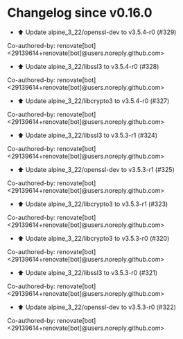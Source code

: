 # Changelog since v0.16.0
- ⬆️ Update alpine_3_22/openssl-dev to v3.5.4-r0 (#329)

Co-authored-by: renovate[bot] <29139614+renovate[bot]@users.noreply.github.com> 
- ⬆️ Update alpine_3_22/libssl3 to v3.5.4-r0 (#328)

Co-authored-by: renovate[bot] <29139614+renovate[bot]@users.noreply.github.com> 
- ⬆️ Update alpine_3_22/libcrypto3 to v3.5.4-r0 (#327)

Co-authored-by: renovate[bot] <29139614+renovate[bot]@users.noreply.github.com> 
- ⬆️ Update alpine_3_22/libssl3 to v3.5.3-r1 (#324)

Co-authored-by: renovate[bot] <29139614+renovate[bot]@users.noreply.github.com> 
- ⬆️ Update alpine_3_22/openssl-dev to v3.5.3-r1 (#325)

Co-authored-by: renovate[bot] <29139614+renovate[bot]@users.noreply.github.com> 
- ⬆️ Update alpine_3_22/libcrypto3 to v3.5.3-r1 (#323)

Co-authored-by: renovate[bot] <29139614+renovate[bot]@users.noreply.github.com> 
- ⬆️ Update alpine_3_22/libcrypto3 to v3.5.3-r0 (#320)

Co-authored-by: renovate[bot] <29139614+renovate[bot]@users.noreply.github.com> 
- ⬆️ Update alpine_3_22/libssl3 to v3.5.3-r0 (#321)

Co-authored-by: renovate[bot] <29139614+renovate[bot]@users.noreply.github.com> 
- ⬆️ Update alpine_3_22/openssl-dev to v3.5.3-r0 (#322)

Co-authored-by: renovate[bot] <29139614+renovate[bot]@users.noreply.github.com> 
